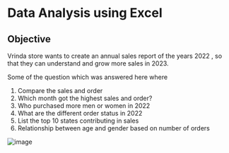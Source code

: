 # Data Analysis using Excel

## Objective
Vrinda store wants to create an annual sales report of the years 2022 , so that they can understand and grow more sales in 2023.

Some of the question which was answered here where
1. Compare the sales and order
2. Which month got the highest sales and order?
3. Who purchased more men or women in 2022
4. What are the different order status in 2022
5. List the top 10 states contributing in sales
6. Relationship between age and gender based on number of orders
 
![image](https://github.com/Somesh11097/Data-Analysis-using-Excel/assets/32162479/85ca6631-08e1-4433-8a61-c9fd48cea714)
